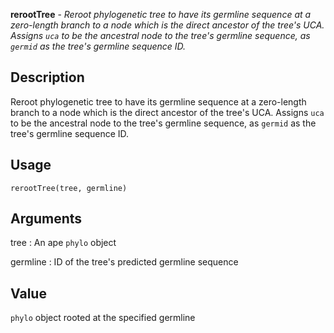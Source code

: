 **rerootTree** - *Reroot phylogenetic tree to have its germline sequence at a zero-length branch 
to a node which is the direct ancestor of the tree's UCA. Assigns `uca`
to be the ancestral node to the tree's germline sequence, as `germid` as
the tree's germline sequence ID.*

Description
--------------------

Reroot phylogenetic tree to have its germline sequence at a zero-length branch 
to a node which is the direct ancestor of the tree's UCA. Assigns `uca`
to be the ancestral node to the tree's germline sequence, as `germid` as
the tree's germline sequence ID.


Usage
--------------------
```
rerootTree(tree, germline)
```

Arguments
-------------------

tree
:   An ape `phylo` object

germline
:   ID of the tree's predicted germline sequence




Value
-------------------

`phylo` object rooted at the specified germline









